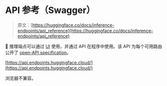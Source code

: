 # API 参考（Swagger）

> 原文：[https://huggingface.co/docs/inference-endpoints/api_reference](https://huggingface.co/docs/inference-endpoints/api_reference)

🤗 推理端点可以通过 [UI](https://ui.endpoints.huggingface.co/endpoints) 使用，并通过 API 在程序中使用。该 API 为每个可用路由公开了 [open-API specification](https://api.endpoints.huggingface.cloud/)。

[https://api.endpoints.huggingface.cloud/](https://api.endpoints.huggingface.cloud/)

浏览器不兼容。
